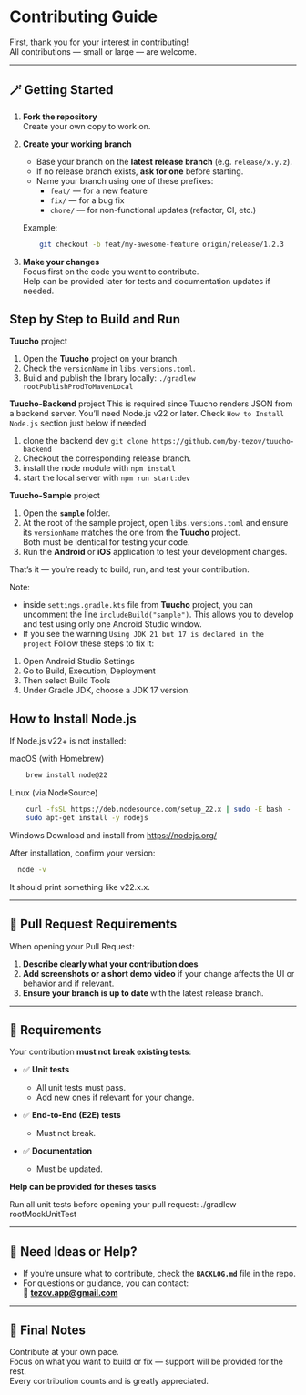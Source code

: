 # Contributing Guide

First, thank you for your interest in contributing!  
All contributions — small or large — are welcome.

---

## 🪄 Getting Started

1. **Fork the repository**  
   Create your own copy to work on.

2. **Create your working branch**
    - Base your branch on the **latest release branch** (e.g. `release/x.y.z`).
    - If no release branch exists, **ask for one** before starting.
    - Name your branch using one of these prefixes:
        - `feat/` — for a new feature
        - `fix/` — for a bug fix
        - `chore/` — for non-functional updates (refactor, CI, etc.)

    Example:
    ```bash
        git checkout -b feat/my-awesome-feature origin/release/1.2.3
    ```

3. **Make your changes**  
   Focus first on the code you want to contribute.  
   Help can be provided later for tests and documentation updates if needed.

## Step by Step to Build and Run

**Tuucho** project
1. Open the **Tuucho** project on your branch.
2. Check the `versionName` in `libs.versions.toml`. 
3. Build and publish the library locally: `./gradlew rootPublishProdToMavenLocal`

**Tuucho-Backend** project
This is required since Tuucho renders JSON from a backend server.
You’ll need Node.js v22 or later. Check `How to Install Node.js` section just below if needed
1. clone the backend dev `git clone https://github.com/by-tezov/tuucho-backend`
2. Checkout the corresponding release branch.
3. install the node module with `npm install`
4. start the local server with `npm run start:dev`

**Tuucho-Sample** project
1. Open the **`sample`** folder.
2. At the root of the sample project, open `libs.versions.toml` and ensure its `versionName` matches the one from the **Tuucho** project.  
   Both must be identical for testing your code.
3. Run the **Android** or **iOS** application to test your development changes.

That’s it — you’re ready to build, run, and test your contribution.

Note: 
- inside `settings.gradle.kts` file from **Tuucho** project, you can uncomment the line `includeBuild("sample")`. This allows you to develop and test using only one Android Studio window.
- If you see the warning `Using JDK 21 but 17 is declared in the project`
Follow these steps to fix it:
1. Open Android Studio Settings
2. Go to Build, Execution, Deployment
3. Then select Build Tools
4. Under Gradle JDK, choose a JDK 17 version.

## How to Install Node.js
If Node.js v22+ is not installed:

macOS (with Homebrew)
```bash
    brew install node@22
```

Linux (via NodeSource)
```bash
    curl -fsSL https://deb.nodesource.com/setup_22.x | sudo -E bash -
    sudo apt-get install -y nodejs
```

Windows
Download and install from https://nodejs.org/

After installation, confirm your version:
```bash
  node -v
```

It should print something like v22.x.x.

---

## 🧾 Pull Request Requirements

When opening your Pull Request:

1. **Describe clearly what your contribution does**
2. **Add screenshots or a short demo video** if your change affects the UI or behavior and if relevant.
3. **Ensure your branch is up to date** with the latest release branch.

---

## 🧪 Requirements

Your contribution **must not break existing tests**:

- ✅ **Unit tests**
  - All unit tests must pass.
  - Add new ones if relevant for your change.

- ✅ **End-to-End (E2E) tests**
  - Must not break.

- ✅ **Documentation**
    - Must be updated.

**Help can be provided for theses tasks**

Run all unit tests before opening your pull request:  ./gradlew rootMockUnitTest

---

## 🧭 Need Ideas or Help?

- If you’re unsure what to contribute, check the **`BACKLOG.md`** file in the repo.
- For questions or guidance, you can contact:  
  📩 **tezov.app@gmail.com**

---

## 💙 Final Notes

Contribute at your own pace.  
Focus on what you want to build or fix — support will be provided for the rest.  
Every contribution counts and is greatly appreciated.